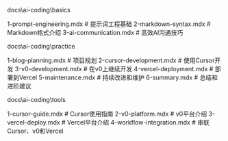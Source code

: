 docs\ai-coding\basics

1-prompt-engineering.mdx        # 提示词工程基础
2-markdown-syntax.mdx          # Markdown格式介绍
3-ai-communication.mdx         # 高效AI沟通技巧



docs\ai-coding\practice

1-blog-planning.mdx          # 项目规划
2-cursor-development.mdx     # 使用Cursor开发
3-v0-development.mdx        # 在v0上继续开发
4-vercel-deployment.mdx     # 部署到Vercel
5-maintenance.mdx           # 持续改进和维护
6-summary.mdx              # 总结和进阶建议



docs\ai-coding\tools

1-cursor-guide.mdx            # Cursor使用指南
2-v0-platform.mdx            # v0平台介绍
3-vercel-deploy.mdx          # Vercel平台介绍
4-workflow-integration.mdx    # 串联Cursor、v0和Vercel